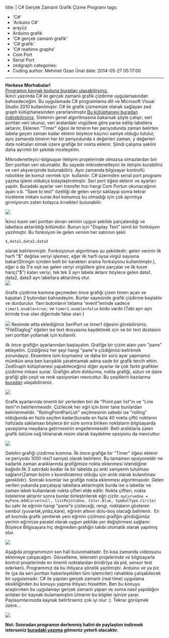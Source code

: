 title: |
  C# Gerçek Zamanlı Grafik Çizme Programı
tags:
  - 'C#'
  - 'Arduino C#'
  - arayüz
  - Arduino grafik
  - 'C# gerçek zamanlı grafik'
  - 'C# grafik'
  - 'C# realtime graphs'
  - Com Port
  - Serial Port
  - zedgraph
categories:
  -  Coding
author: Mehmet Ozan Ünal
date: 2014-05-27 05:17:00
---
**Herkese Merhabalar!**  
[Programın kaynak koduna buradan ulaşabilirsiniz.](https://github.com/mozanunal/serialPortGrapher)  
İkinci yazımda C# ile gerçek zamanlı grafik çizdirme uygulamasından bahsedeceğim. Bu uygulamada C# programlama dili ve Microsoft Visual Studio 2010 kullanılmıştır. C# ile grafik çizmemize olanak sağlayan zed graph kütüphanesinden yararlanılmıştır.[Bu kütüphaneyi buradan indirebilirsiniz](https://zedgraph.sourceforge.net/index.html). Sistemin genel algoritmasına bakarsak şöyle çalışır; seri porttan veri okunur, veri aralardaki virgüllere göre parse edilip labellera aktarılır, Eklenen "Timer" öğesi ile timerın her periyodunda zaman belirten labela geçen zaman kadar eklenir böylece kaçıncı saniye olduğu tutulur, aynı zamanda timerın her bir periyodunda x değerleri zaman, y değerleri data noktaları olmak üzere grafiğe bir nokta eklenir. Şimdi çalışma şeklini daha ayrıntılı bir şekilde inceleyelim.  

Mikrodenetleyici-bilgisayar iletişimi projelerinde olmazsa olmazlardan biri Seri porttan veri okumaktır. Bu sayede mikrodenetleyici ile iletişim kurabiliriz ve veri alışverişinde bulunabiliriz. Aynı zamanda bilgisayar kontrollü robotikte de komut vermek için  kullanılır. C# üzerinden serial port programı yazma işlemi oldukça kolaylaştırılmıştır. Seri port öğesi eklenir ve ayarları yapılır. Buradaki ayarlar veri transfer hızı hangi Com Portun okunacağının ayarı v.b. "Save to text" özelliği de gelen veriyi saklayıp sonra tekrar inceleme imkanı sunar.Asıl konumuz bu olmadığı için çok ayrıntıya girmiyorum zaten kolayca örnekleri bulunabilir.  

![](https://3.bp.blogspot.com/-OpTteyKRPkw/U4JijZMfddI/AAAAAAAAACo/Rw1kmXUUXNY/s720/Ekran+Al%C4%B1nt%C4%B1s%C4%B1.PNG)

İkinci kısım seri porttan alınan verinin uygun şekilde parçalandığı ve labellara aktarıldığı bölümdür. Bunun için "Display Text" isimli bir fonksiyon yazılmıştır. Bu fonksiyon ile gelen verinin her satırının şekli 
```
$,data1,data2,data3
```

olarak belirlenmiştir. Fonksiyonun algoritması şu şekildedir; gelen verinin ilk harfi "\$" değilse veriyi işlemez, eğer ilk harfi oysa virgül sayısına bakar(Stringin içinden belli bir karakteri arama fonksiyonu kullanılmıştır.), eğer o da 3'e eşit ise gelen veriyi virgüllere göre parçalar ve ilk kısım hariç("$") kalan veriyi, tek tek 3 ayrı labela aktarır böylece gelen data1, data2, data3 ayrı labellara aktarılmış olur.  
![](https://3.bp.blogspot.com/-igLoVYnnakU/U4JtR9fQCeI/AAAAAAAAADU/xnl9DY_IYns/s720/4.PNG)

Grafik çizdirme kısmına geçmeden önce grafiği çizen timerı açan ve kapatan 2 butondan bahsedeyim. Bunlar sayesinde grafik çizdirme başlatılır ve durdurulur. Yani butonların tıklama "event"lerinde sadece `timer1.enable=true;` ve `timer1.enable=false` kodu vardır.(Tabi ayrı ayrı birinde true olan diğerinde false olan )

![](https://2.bp.blogspot.com/-g9su7CqID_0/U4JtS_cz0fI/AAAAAAAAADI/nbJVSsGaQP8/s720/Ekran+Al%C4%B1nt%C4%B1s%C4%B1565.PNG)
Resimde altta eklediğimiz SeriPort ve timer1 öğesini görebilirsiniz. "FileDiaglog" öğeleri ise text dosyasına kaydetmek için ve bir text dostasını seri porttan yollamak için kullanılır.

ilk önce grafiğin ayarlarından başlayalım. Grafiğe bir çizim alanı yanı "pane" ekleyelim. Çizdiğimiz her şeyi hangi "pane"e çizdiğimizi belirtmek zorundayız. Eksenlere isim koymamız ve daha bir sürü ayar yapmamız mümkün ama ben karışıklık yaratmamak adına sade bir grafik tercih ettim. ZedGraph kütüphanesi yapabileceğiniz diğer ayarlar ile çok farklı grafikler çizdirme imkanı sunar. Grafiğin altını doldurma, nokta grafiği, sütun ve daire grafiği gibi çeşit ve renk opsiyonları mevcuttur. Bu çeşitlerin bazılarına [buradan](https://zedgraph.sourceforge.net/samples.html) ulaşabilirsiniz.

![](https://2.bp.blogspot.com/-BnQhYNdpYpY/U4PawOllbuI/AAAAAAAAADo/1qVUP9OzlL0/s720/Ekran+Al%C4%B1nt%C4%B1s%C4%B1.PNG)

Grafik ayarlarında önemli bir yerlerden biri de "Point pair list"in ve "Line item"ın belirlenmesidir. Çizilecek her eğri için birer tane bunlardan belirlenmelidir. "RolingPointPairList" seçilmesinin sebebi ise "rolling" olduğunda en fazla seçilen kadar(burada en fazla 40 nokta çifti) noktanın hafızada saklaması böylece bir süre sonra biriken noktaların bilgisayarda yavaşlama meydana getirmesinin engellenmesidir. Belli aralıklarla zaten grafik üstüne sağ tıklanarak resim olarak kaydetme opsiyonu da mevcuttur.

![](https://1.bp.blogspot.com/-hAOgV5UrDXo/U4JtR8Rk6eI/AAAAAAAAAC4/A-FNsqx61S0/s720/3.PNG)

Gelelim grafiği çizdirme kısmına. İlk önce grafiğe bir "Timer" öğesi eklenir ve periyodu 1000 ms(1 saniye) olarak belirlenir. Bu tamamen opsiyoneldir ne kadarlık zaman aralıklarında grafiğimize nokta eklenmesi istendiğine bağlıdır.İlk 3 satırdaki kodlar ile bir labelda şu anki saniyenin tutulması sağlanır(Zaman bizim x koordinatımız olduğu için anlık olarak kulanılması gereklidir). Sonraki kısımlar ise grafiğe nokta eklenmesi algoritmasıdır. Gelen verileri yukarıda parçalayıp labellara aktarmıştık burda ise o labellar ve zaman labelı kullanılarak nokta çifleri elde edilir. Nokta çiftleri, nokta listelerine aktarılır sonra bunlar birleştirilerek eğri çizilir. `myCurveOne = myPane.AddCurve(null, listPointsOne, Color.Blue, SymbolType.Circle) ` bu satır ile eğrinin hangi "pane"e çizileceği, rengi, noktaların gösteren sembol (yuvarlak,yıldız,kare), eğrinin altının dolu-boş olacağı belirlenir.  En alt kısımda grafik yenilerek yeni eğrinin çizilmesi graifğin gördüğümüz yerinin eğrimize paralel olarak uygun şekilde yer değiştirmesi sağlanır. Böylece Bilgisayara hiç değmeden grafiğin takibi otomatik olarak yapılmış olur.  

![](https://3.bp.blogspot.com/-9A-D0jYFs-A/U4JtRxN2SNI/AAAAAAAAAC8/0UROIHsdApY/s720/5.PNG)

Aşağıda programımızın son hali bulunmaktadır. En kısa zamanda videosunu eklemeye çalışacağım. Görselleme, telemetri projelerinde ve bilgisayarla kontrol projelerinde en önemli noktalardan biridir(ya da pid, sensor test ederken). Programımız da bu ihtiyaca yönelik yazılmıştır. Arduino ve ya pic ile (ya da seri porttan haberleşebilen tüm işlemciler) rahatlıkla çalışabilecek bir uygulamadır. C# ile yapılan gerçek zamanlı (real time) uygulama eksikliğinden bu konuyu yapma ihtiyacı hissettim. Ben bu konuyu araştırırken bu uygulamayı gerçek zamanlı yapan ve sonra nasıl yapıldığını anlatan bir kaynak bulamamıştım.Umarım bu bilgiler işinize yarar. Paylaşımlarınızda kaynak belirtirseniz çok iyi olur :). Tekrar görüşmek üzere...  

![](https://4.bp.blogspot.com/-u9gyY6u78Ks/U4PnbJauzrI/AAAAAAAAAD4/hAhFH7f7JPo/s720/Ekran+Al%C4%B1nt%C4%B1s%C4%B12.PNG)

**Not: Sonradan programın derlenmiş halini de paylaştım indirmek isterseniz [buradaki yazıma](https://mozanunal.com/2014/12/serial-port-grapher/) gitmeniz yeterli olacaktır.**
